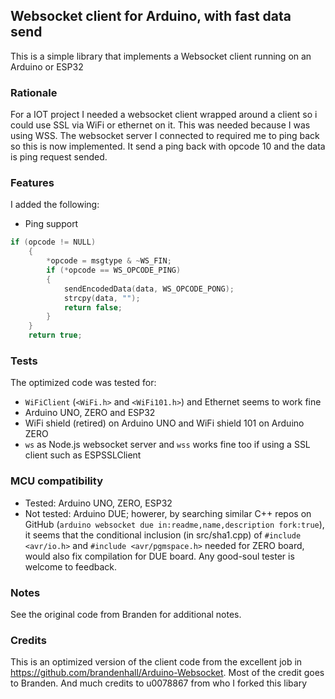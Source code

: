 ## Websocket client for Arduino, with fast data send

This is a simple library that implements a Websocket client running on an Arduino or ESP32

### Rationale

For a IOT project I needed a websocket client wrapped around a client so i could use SSL via WiFi or ethernet on it. This was needed because I was using WSS. The websocket server I connected to required me to ping back so this is now implemented. It send a ping back with opcode 10 and the data is ping request sended.

### Features
I added the following:

- Ping support
```cpp
if (opcode != NULL)
    {
        *opcode = msgtype & ~WS_FIN;
        if (*opcode == WS_OPCODE_PING)
        {
            sendEncodedData(data, WS_OPCODE_PONG);
            strcpy(data, "");
            return false;
        }
    }
    return true;
```
### Tests
The optimized code was tested for:

- `WiFiClient` (`<WiFi.h>` and `<WiFi101.h>`) and Ethernet seems to work fine
- Arduino UNO, ZERO and ESP32
- WiFi shield (retired) on Arduino UNO and WiFi shield 101 on Arduino ZERO
- `ws` as Node.js websocket server and `wss` works fine too if using a SSL client such as ESPSSLClient

### MCU compatibility
- Tested: Arduino UNO, ZERO, ESP32
- Not tested: Arduino DUE; howerer, by searching similar C++ repos on GitHub (`arduino websocket due in:readme,name,description fork:true`), it seems that the conditional inclusion (in src/sha1.cpp) of `#include <avr/io.h>` and `#include <avr/pgmspace.h>` needed for ZERO board, would also fix compilation for DUE board. Any good-soul tester is welcome to feedback.

### Notes
See the original code from Branden for additional notes.

### Credits
This is an optimized version of the client code from the excellent job in <https://github.com/brandenhall/Arduino-Websocket>. Most of the credit goes to Branden. And much credits to u0078867 from who 
I forked this libary
